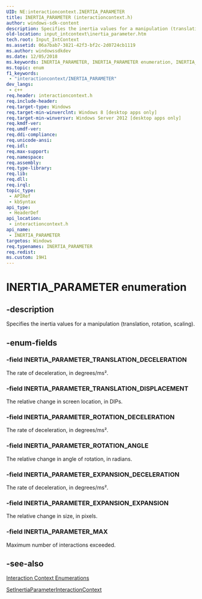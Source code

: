 ```yaml
---
UID: NE:interactioncontext.INERTIA_PARAMETER
title: INERTIA_PARAMETER (interactioncontext.h)
author: windows-sdk-content
description: Specifies the inertia values for a manipulation (translation, rotation, scaling).
old-location: input_intcontext\inertia_parameter.htm
tech.root: Input_IntContext
ms.assetid: 06a7bab7-3821-42f3-bf2c-2d0724cb1119
ms.author: windowssdkdev
ms.date: 12/05/2018
ms.keywords: INERTIA_PARAMETER, INERTIA_PARAMETER enumeration, INERTIA_PARAMETER_EXPANSION_DECELERATION, INERTIA_PARAMETER_EXPANSION_EXPANSION, INERTIA_PARAMETER_MAX, INERTIA_PARAMETER_ROTATION_ANGLE, INERTIA_PARAMETER_ROTATION_DECELERATION, INERTIA_PARAMETER_TRANSLATION_DECELERATION, INERTIA_PARAMETER_TRANSLATION_DISPLACEMENT, input_intcontext.inertia_parameter, interactioncontext.inertia_parameter, interactioncontext/INERTIA_PARAMETER, interactioncontext/INERTIA_PARAMETER_EXPANSION_DECELERATION, interactioncontext/INERTIA_PARAMETER_EXPANSION_EXPANSION, interactioncontext/INERTIA_PARAMETER_MAX, interactioncontext/INERTIA_PARAMETER_ROTATION_ANGLE, interactioncontext/INERTIA_PARAMETER_ROTATION_DECELERATION, interactioncontext/INERTIA_PARAMETER_TRANSLATION_DECELERATION, interactioncontext/INERTIA_PARAMETER_TRANSLATION_DISPLACEMENT
ms.topic: enum
f1_keywords: 
 - "interactioncontext/INERTIA_PARAMETER"
dev_langs:
 - c++
req.header: interactioncontext.h
req.include-header: 
req.target-type: Windows
req.target-min-winverclnt: Windows 8 [desktop apps only]
req.target-min-winversvr: Windows Server 2012 [desktop apps only]
req.kmdf-ver: 
req.umdf-ver: 
req.ddi-compliance: 
req.unicode-ansi: 
req.idl: 
req.max-support: 
req.namespace: 
req.assembly: 
req.type-library: 
req.lib: 
req.dll: 
req.irql: 
topic_type:
 - APIRef
 - kbSyntax
api_type:
 - HeaderDef
api_location:
 - interactioncontext.h
api_name:
 - INERTIA_PARAMETER
targetos: Windows
req.typenames: INERTIA_PARAMETER
req.redist: 
ms.custom: 19H1
---
```


# INERTIA_PARAMETER enumeration


## -description


Specifies the inertia values for a manipulation (translation, rotation, scaling).


## -enum-fields




### -field INERTIA_PARAMETER_TRANSLATION_DECELERATION

The rate of deceleration, in degrees/ms².


### -field INERTIA_PARAMETER_TRANSLATION_DISPLACEMENT

The relative change in screen location, in DIPs.


### -field INERTIA_PARAMETER_ROTATION_DECELERATION

The rate of deceleration, in degrees/ms².


### -field INERTIA_PARAMETER_ROTATION_ANGLE

The relative change in angle of rotation, in radians.


### -field INERTIA_PARAMETER_EXPANSION_DECELERATION

The rate of deceleration, in degrees/ms².


### -field INERTIA_PARAMETER_EXPANSION_EXPANSION

The relative change in size, in pixels.


### -field INERTIA_PARAMETER_MAX

Maximum number of interactions exceeded.


## -see-also




<a href="https://docs.microsoft.com/previous-versions/windows/desktop/input_intcontext/enumerations">Interaction Context Enumerations</a>



<a href="https://docs.microsoft.com/previous-versions/windows/desktop/api/interactioncontext/nf-interactioncontext-setinertiaparameterinteractioncontext">SetInertiaParameterInteractionContext</a>
 

 

